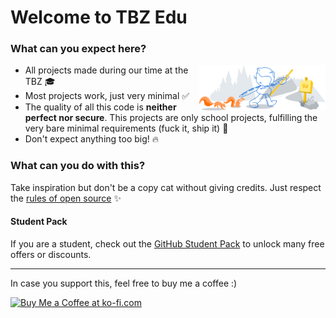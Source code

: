 # Welcome to TBZ Edu

### What can you expect here?

<img width="40%" align="right" alt="Github Header" src="profile/github-header.svg" />

- All projects made during our time at the TBZ 🎓
- Most projects work, just very minimal ✅
- The quality of all this code is **neither perfect nor secure**. This projects are only school projects, fulfilling the very bare minimal requirements (fuck it, ship it) 🍷
- Don't expect anything too big! 🔥

### What can you do with this?
Take inspiration but don't be a copy cat without giving credits. Just respect the [rules of open source](https://opensource.guide/legal/) ✨

#### Student Pack
If you are a student, check out the [GitHub Student Pack](https://education.github.com/pack/offers) to unlock many free offers or discounts.

---

In case you support this, feel free to buy me a coffee :)  
  
<a href='https://ko-fi.com/F2F59PEW9' target='_blank'><img height='36' style='border:0px;height:36px;' src='https://cdn.ko-fi.com/cdn/kofi1.png?v=3' border='0' alt='Buy Me a Coffee at ko-fi.com' /></a>
